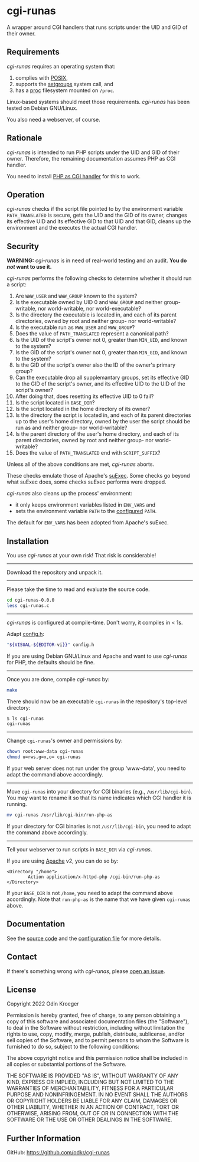 # cgi-runas

A wrapper around CGI handlers that runs scripts under the UID and GID of their owner.


## Requirements

*cgi-runas* requires an operating system that:

1. complies with
   [POSIX](https://pubs.opengroup.org/onlinepubs/9699919799.2018edition/),
2. supports the
   [setgroups](https://man7.org/linux/man-pages/man2/setgroups.2.html)
   system call, and
3. has a
   [proc](https://tldp.org/LDP/Linux-Filesystem-Hierarchy/html/proc.html)
   filesystem mounted on `/proc`.

Linux-based systems should meet those requirements.
*cgi-runas* has been tested on Debian GNU/Linux.

You also need a webserver, of course.


## Rationale

*cgi-runas* is intended to run PHP scripts under the UID and GID of their owner.
Therefore, the remaining documentation assumes PHP as CGI handler.

You need to install
[PHP as CGI handler](https://www.php.net/manual/en/install.unix.commandline.php)
for this to work.


## Operation

*cgi-runas* checks if the script file pointed to by the environment variable
`PATH_TRANSLATED` is secure, gets the UID and the GID of its owner,
changes its effective UID and its effective GID to that UID and that GID,
cleans up the environment and the executes the actual CGI handler.


## Security

**WARNING:**
*cgi-runas* is in need of real-world testing and an audit.
**You do *not* want to use it.**

*cgi-runas* performs the following checks to determine whether it should run a script:

1. Are `WWW_USER` and `WWW_GROUP` known to the system?
2. Is the executable owned by UID 0 and `WWW_GROUP` and
   neither group-writable, nor world-writable, nor world-executable?
3. Is the directory the executable is located in,
   and each of its parent directories,
   owned by root and neither group- nor world-writable?
4. Is the executable run as `WWW_USER` and `WWW_GROUP`?
5. Does the value of `PATH_TRANSLATED` represent a canonical path?
6. Is the UID of the script's owner not 0, greater than `MIN_UID`,
   and known to the system?
7. Is the GID of the script's owner not 0, greater than `MIN_GID`,
   and known to the system?
8. Is the GID of the script's owner also the ID of the owner's primary group?
9. Can the executable drop all supplemantary groups,
   set its effective GID to the GID of the script's owner, and
   its effective UID to the UID of the script's owner?
10. After doing that, does resetting its effective UID to 0 fail?
11. Is the script located in `BASE_DIR`?
12. Is the script located in the home directory of its owner?
13. Is the directory the script is located in,
    and each of its parent directories up to the user's home directory,
	owned by the user the script should be run as and
	neither group- nor world-writable?
14. Is the parent directory of the user's home directory,
    and each of its parent directories,
    owned by root and neither group- nor world-writable?
15. Does the value of `PATH_TRANSLATED` end with `SCRIPT_SUFFIX`?

Unless all of the above conditions are met, *cgi-runas* aborts.

These checks emulate those of Apache's
[suExec](https://httpd.apache.org/docs/2.4/suexec.html).
Some checks go beyond what suExec does, some checks suExec performs were dropped.

*cgi-runas* also cleans up the process' environment:

* it only keeps environment variables listed in `ENV_VARS` and
* sets the environment variable `PATH` to the [configured](config.h) `PATH`.

The default for `ENV_VARS` has been adopted from Apache's suExec.


## Installation 

You use *cgi-runas* at your own risk!
That risk is considerable!

----

Download the repository and unpack it.
<!--[latest release](https://github.com/odkr/cgi-runas/releases/latest)
and unpack it:

```sh
(
	url="https://github.com/odkr/cgi-runas/releases/download/v0.0.0/cgi-runas-0.0.0.tgz"
	curl --silent --show-error --location "$url"
	[ "$?" -eq 127 ] && wget --output-document=- "$url"
) | tar -xz
```
-->

----

Please take the time to read and evaluate the source code.

```sh
cd cgi-runas-0.0.0
less cgi-runas.c
```

----

*cgi-runas* is configured at compile-time. Don't worry, it compiles in < 1s.

Adapt [config.h](config.h):

```sh
"${VISUAL-${EDITOR-vi}}" config.h
```

If you are using Debian GNU/Linux and Apache and want to use *cgi-runas* for PHP,
the defaults should be fine.

----

Once you are done, compile *cgi-runas* by:

```sh
make
```

There should now be an executable `cgi-runas` in the repository's top-level directory:

```sh
$ ls cgi-runas
cgi-runas
```


----


Change `cgi-runas`'s owner and permissions by:

```sh
chown root:www-data cgi-runas
chmod u=rws,g=x,o= cgi-runas
```

If your web server does not run under the group 'www-data', you need to adapt the command above accordingly.


----

Move `cgi-runas` into your directory for CGI binaries (e.g., `/usr/lib/cgi-bin`).
You may want to rename it so that its name indicates which CGI handler it is running.

```sh
mv cgi-runas /usr/lib/cgi-bin/run-php-as
```

If your directory for CGI binaries is not `/usr/lib/cgi-bin`, you need to adapt the command above accordingly.

----

Tell your webserver to run scripts in `BASE_DIR` via *cgi-runas*.

If you are using [Apache](https://www.apache.org) v2, you can do so by:

```apacheconf
<Directory "/home">
        Action application/x-httpd-php /cgi-bin/run-php-as
</Directory>
```

If your `BASE_DIR` is not `/home`, you need to adapt the command above accordingly.
Note that `run-php-as` is the name that we have given `cgi-runas` above.


## Documentation

See the [source code](cgi-runas.c) and
the [configuration file](config.h) for more details.


## Contact

If there's something wrong with *cgi-runas*, please
[open an issue](https://github.com/odkr/cgi-runas/issues).


## License

Copyright 2022 Odin Kroeger

Permission is hereby granted, free of charge, to any person obtaining a copy
of this software and associated documentation files (the "Software"), to deal
in the Software without restriction, including without limitation the rights
to use, copy, modify, merge, publish, distribute, sublicense, and/or sell
copies of the Software, and to permit persons to whom the Software is
furnished to do so, subject to the following conditions:

The above copyright notice and this permission notice shall be included in
all copies or substantial portions of the Software.

THE SOFTWARE IS PROVIDED "AS IS", WITHOUT WARRANTY OF ANY KIND, EXPRESS OR
IMPLIED, INCLUDING BUT NOT LIMITED TO THE WARRANTIES OF MERCHANTABILITY,
FITNESS FOR A PARTICULAR PURPOSE AND NONINFRINGEMENT. IN NO EVENT SHALL THE
AUTHORS OR COPYRIGHT HOLDERS BE LIABLE FOR ANY CLAIM, DAMAGES OR OTHER
LIABILITY, WHETHER IN AN ACTION OF CONTRACT, TORT OR OTHERWISE, ARISING FROM,
OUT OF OR IN CONNECTION WITH THE SOFTWARE OR THE USE OR OTHER DEALINGS IN THE
SOFTWARE.


## Further Information

GitHub: <https://github.com/odkr/cgi-runas>
